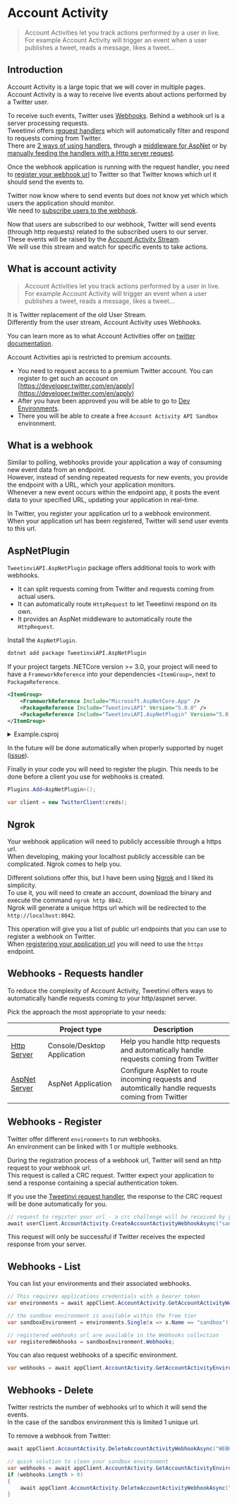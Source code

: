 # Account Activity

> Account Activities let you track actions performed by a user in live.\
> For example Account Activity will trigger an event when a user publishes a tweet, reads a message, likes a tweet...

## Introduction

Account Activity is a large topic that we will cover in multiple pages.\
Account Activity is a way to receive live events about actions performed by a Twitter user.

To receive such events, Twitter uses [Webhooks](#what-is-a-webhook). Behind a webhook url is a server processing requests.\
Tweetinvi offers [request handlers](#webhooks-requests-handler) which will automatically filter and respond to requests coming from Twitter.\
There are [2 ways of using handlers](#webhooks-requests-handler), through a [middleware for AspNet](./account-activity-with-aspnet) or by [manually feeding the handlers with a Http server request](./account-activity-with-http-server).

Once the webhook application is running with the request handler, you need to [register your webhook url](#webhooks-register) to Twitter so that Twitter knows which url it should send the events to.

Twitter now know where to send events but does not know yet which which users the application should monitor.\
We need to [subscribe users to the webhook](./account-activity-subscriptions).

Now that users are subscribed to our webhook, Twitter will send events (through http requests) related to the subscribed users to our server.\
These events will be raised by the [Account Activity Stream](./account-activity-events).\
We will use this stream and watch for specific events to take actions.

## What is account activity

> Account Activities let you track actions performed by a user in live.\
> For example Account Activity will trigger an event when a user publishes a tweet, reads a message, likes a tweet...

It is Twitter replacement of the old User Stream.\
Differently from the user stream, Account Activity uses Webhooks.

You can learn more as to what Account Activities offer on [twitter documentation](https://developer.twitter.com/en/docs/accounts-and-users/subscribe-account-activity/overview).

<div class="warning">

Account Activities api is restricted to premium accounts.

* You need to request access to a premium Twitter account. You can register to get such an account on [https://developer.twitter.com/en/apply](https://developer.twitter.com/en/apply)
* After you have been approved you will be able to go to [Dev Environments](https://developer.twitter.com/en/account/environments).
* There you will be able to create a free `Account Activity API Sandbox` environment.
</div>

## What is a webhook

Similar to polling, webhooks provide your application a way of consuming new event data from an endpoint.\
However, instead of sending repeated requests for new events, you provide the endpoint with a URL, which your application monitors.\
Whenever a new event occurs within the endpoint app, it posts the event data to your specified URL, updating your application in real-time.

In Twitter, you register your application url to a webhook environment.\
When your application url has been registered, Twitter will send user events to this url.

## AspNetPlugin

`TweetinviAPI.AspNetPlugin` package offers additional tools to work with webhooks.

* It can split requests coming from Twitter and requests coming from actual users.
* It can automatically route `HttpRequest` to let Tweetinvi respond on its own.
* It provides an AspNet middleware to automatically route the `HttpRequest`.

Install the `AspNetPlugin`.

``` sh
dotnet add package TweetinviAPI.AspNetPlugin
```

If your project targets .NETCore version >= 3.0, your project will need to have a `FrameworkReference` into your dependencies `<ItemGroup>`, next to `PackageReference`.

``` xml
<ItemGroup>
    <FrameworkReference Include="Microsoft.AspNetCore.App" />
    <PackageReference Include="TweetinviAPI" Version="5.0.0" />
    <PackageReference Include="TweetinviAPI.AspNetPlugin" Version="5.0.0" />
</ItemGroup>
```

<details>
<summary>Example.csproj</summary>

``` xml
<Project Sdk="Microsoft.NET.Sdk">

  <PropertyGroup>
    <OutputType>Exe</OutputType>
    <TargetFramework>netcoreapp3.1</TargetFramework>
    <RootNamespace>tweetinvi_hello_world</RootNamespace>
  </PropertyGroup>

  <ItemGroup>
    <FrameworkReference Include="Microsoft.AspNetCore.App" />
    <PackageReference Include="TweetinviAPI" Version="5.0.0" />
    <PackageReference Include="TweetinviAPI.AspNetPlugin" Version="5.0.0" />
  </ItemGroup>

</Project>
```
</details>

<div class="note">

In the future will be done automatically when properly supported by nuget ([issue](https://github.com/NuGet/Home/issues/9592)).
</div>

Finally in your code you will need to register the plugin. This needs to be done before a client you use for webhooks is created.

``` c#
Plugins.Add<AspNetPlugin>();

var client = new TwitterClient(creds);
```

## Ngrok

Your webhook application will need to publicly accessible through a https url.\
When developing, making your localhost publicly accessible can be complicated. Ngrok comes to help you.

Different solutions offer this, but I have been using [Ngrok](https://ngrok.com/) and I liked its simplicity.\
To use it, you will need to create an account, download the binary and execute the command `ngrok http 8042`.\
Ngrok will generate a unique https url which will be redirected to the `http://localhost:8042`.

This operation will give you a list of public url endpoints that you can use to register a webhook on Twitter.\
When [registering your application url](#webhooks-register) you will need to use the `https` endpoint.

## Webhooks - Requests handler

To reduce the complexity of Account Activity, Tweetinvi offers ways to automatically handle requests coming to your http/aspnet server.

Pick the approach the most appropriate to your needs:

|                                                    | Project type                | Description                                                                                      |
|----------------------------------------------------|-----------------------------|--------------------------------------------------------------------------------------------------|
| [Http Server](./account-activity-with-http-server) | Console/Desktop Application | Help you handle http requests and automatically handle requests coming from Twitter              |
| [AspNet Server](./account-activity-with-aspnet)    | AspNet Application          | Configure AspNet to route incoming requests and automtically handle requests coming from Twitter |

## Webhooks - Register

Twitter offer different `environments` to run webhooks.\
An environment can be linked with 1 or multiple webhooks.

During the registration process of a webhook url, Twitter will send an http request to your webhook url.\
This request is called a CRC request. Twitter expect your application to send a response containing a special authentication token.

If you use the [Tweetinvi request handler](#webhooks-requests-handler), the response to the CRC request will be done automatically for you.

``` c#
// request to register your url - a crc challenge will be received by your http server
await userClient.AccountActivity.CreateAccountActivityWebhookAsync("sandbox", "https://my-webook-url.ngrok.io");
```

This request will only be successful if Twitter receives the expected response from your server.

## Webhooks - List

You can list your environments and their associated webhooks.

``` c#
// This requires applications credentials with a bearer token
var environments = await appClient.AccountActivity.GetAccountActivityWebhookEnvironmentsAsync();

// the sandbox environment is available within the free tier
var sandboxEnvironment = environments.Single(x => x.Name == "sandbox");

// registered webhooks url are available in the Webhooks collection
var registeredWebhooks = sandboxEnvironment.Webhooks;
```

You can also request webhooks of a specific environment.

``` c#
var webhooks = await appClient.AccountActivity.GetAccountActivityEnvironmentWebhooksAsync("sandbox");
```

## Webhooks - Delete

Twitter restricts the number of webhooks url to which it will send the events.\
In the case of the sandbox environment this is limited 1 unique url.

To remove a webhook from Twitter:

``` c#
await appClient.AccountActivity.DeleteAccountActivityWebhookAsync("WEBHOOK_ENVIRONMENT", "WEBHOOK_ID");
```

``` c#
// quick solution to clean your sandbox environment
var webhooks = await appClient.AccountActivity.GetAccountActivityEnvironmentWebhooksAsync("sandbox");
if (webhooks.Length > 0)
{
    await appClient.AccountActivity.DeleteAccountActivityWebhookAsync("sandbox", webhooks[0]);
}
```
